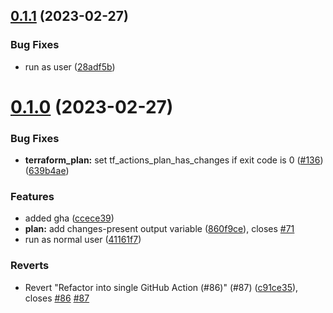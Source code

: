 ## [0.1.1](https://github.com/3h4x/terragrunt-github-actions/compare/v0.1.0...v0.1.1) (2023-02-27)


### Bug Fixes

* run as user ([28adf5b](https://github.com/3h4x/terragrunt-github-actions/commit/28adf5b98fb22335b01db91cf5f1a8b47f6d292b))



# [0.1.0](https://github.com/3h4x/terragrunt-github-actions/compare/860f9ce1cff5293543679b372298afd15274dbd6...v0.1.0) (2023-02-27)


### Bug Fixes

* **terraform_plan:** set tf_actions_plan_has_changes if exit code is 0 ([#136](https://github.com/3h4x/terragrunt-github-actions/issues/136)) ([639b4ae](https://github.com/3h4x/terragrunt-github-actions/commit/639b4aef52fcc7b8edf478444b9628f902d5f7d4))


### Features

* added gha ([ccece39](https://github.com/3h4x/terragrunt-github-actions/commit/ccece39b1867624683f9e5fd559000257588d159))
* **plan:** add changes-present output variable ([860f9ce](https://github.com/3h4x/terragrunt-github-actions/commit/860f9ce1cff5293543679b372298afd15274dbd6)), closes [#71](https://github.com/3h4x/terragrunt-github-actions/issues/71)
* run as normal user ([41161f7](https://github.com/3h4x/terragrunt-github-actions/commit/41161f790f3a6cee450f103fac8ddb9ae1f6e5ee))


### Reverts

* Revert "Refactor into single GitHub Action (#86)" (#87) ([c91ce35](https://github.com/3h4x/terragrunt-github-actions/commit/c91ce35dc2c8137f8966987bce1a2c8c2056af2a)), closes [#86](https://github.com/3h4x/terragrunt-github-actions/issues/86) [#87](https://github.com/3h4x/terragrunt-github-actions/issues/87)



